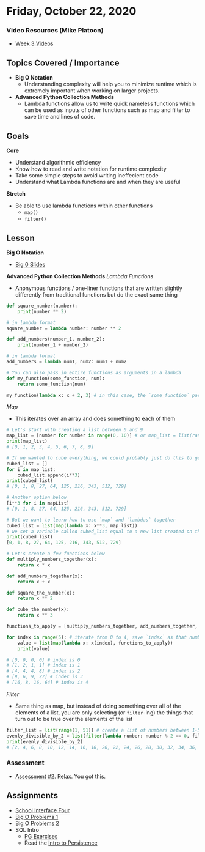 # Friday, October 22, 2020

### Video Resources (Mike Platoon)
- [Week 3 Videos](https://www.youtube.com/watch?v=sMKRM6f99Dk&list=PLu0CiQ7bzwEQFbl_8DTrMyfgD5OmMjVhM)

## Topics Covered / Importance
- **Big O Notation**
    - Understanding complexity will help you to minimize runtime which is extremely important when working on larger projects.
- **Advanced Python Collection Methods**
    - Lambda functions allow us to write quick nameless functions which can be used as inputs of other functions such as map and filter to save time and lines of code.

## Goals
**Core**
- Understand algorithmic efficiency
- Know how to read and write notation for runtime complexity
- Take some simple steps to avoid writing ineffecient code
- Understand what Lambda functions are and when they are useful

**Stretch**
- Be able to use lambda functions within other functions
    - `map()`
    - `filter()`

## Lesson
**Big O Notation**
- [Big 0 Slides](https://docs.google.com/presentation/d/1RNYAhAkNF3-UR9rzlBOaWJ0fyYundS0TAGXEYRv-Ybo/edit#slide=id.g22ef87eb09_0_23)

**Advanced Python Collection Methods**
*Lambda Functions*
- Anonymous functions / one-liner functions that are written slightly differently from traditional functions but do the exact same thing
```python
def square_number(number):
    print(number ** 2)

# in lambda format
square_number = lambda number: number ** 2

def add_numbers(number_1, number_2):
    print(number_1 + number_2)

# in lambda format
add_numbers = lambda num1, num2: num1 + num2

# You can also pass in entire functions as arguments in a lambda
def my_function(some_function, num):
    return some_function(num)

my_function(lambda x: x + 2, 3) # in this case, the `some_function` parameter is `lambda x: x + 2`. The answer to this would be 5
```

*Map*
- This iterates over an array and does something to each of them
```python
# Let's start with creating a list between 0 and 9
map_list = [number for number in range(0, 10)] # or map_list = list(range(0,10))
print(map_list)
# [0, 1, 2, 3, 4, 5, 6, 7, 8, 9]

# If we wanted to cube everything, we could probably just do this to get started
cubed_list = []
for i in map_list:
    cubed_list.append(i**3)
print(cubed_list)
# [0, 1, 8, 27, 64, 125, 216, 343, 512, 729]

# Another option below
[i**3 for i in mapList]
# [0, 1, 8, 27, 64, 125, 216, 343, 512, 729]

# But we want to learn how to use `map` and `lambdas` together
cubed_list = list(map(lambda x: x**3, map_list))
# we set a variable called cubed_list equal to a new list created on the right side of the equals sign. `map` takes in two arguments: the function that you're going to run and the array you are going to iterate over. We will `map` over a collection (iterate over every single element of the array) and save it as `x`. From there, we'll raise that number `x` to the third power.
print(cubed_list)
[0, 1, 8, 27, 64, 125, 216, 343, 512, 729]

# Let's create a few functions below
def multiply_numbers_together(x):
    return x * x

def add_numbers_together(x):
    return x + x

def square_the_number(x):
    return x ** 2

def cube_the_number(x):
    return x ** 3

functions_to_apply = [multiply_numbers_together, add_numbers_together, square_the_number, cube_the_number]

for index in range(5): # iterate from 0 to 4, save `index` as that number
    value = list(map(lambda x: x(index), functions_to_apply))
    print(value)

# [0, 0, 0, 0] # index is 0
# [1, 2, 1, 1] # index is 1
# [4, 4, 4, 8] # index is 2
# [9, 6, 9, 27] # index is 3
# [16, 8, 16, 64] # index is 4
```

*Filter*
- Same thing as map, but instead of doing something over all of the elements of a list, you are only selecting (or `filter`-ing) the things that turn out to be true over the elements of the list
```python
filter_list = list(range(1, 51)) # create a list of numbers between 1-50
evenly_divisible_by_2 = list(filter(lambda number: number % 2 == 0, filter_list))
print(evenly_divisible_by_2)
# [2, 4, 6, 8, 10, 12, 14, 16, 18, 20, 22, 24, 26, 28, 30, 32, 34, 36, 38, 40, 42, 44, 46, 48]
```

### Assessment
* [Assessment #2](https://github.com/mikeplatoon/assessment-2). Relax. You got this.

## Assignments
* [School Interface Four](https://github.com/mikeplatoon/school-interface-four)
* [Big O Problems 1](https://github.com/mikeplatoon/big-o)
* [Big O Problems 2](https://github.com/mikeplatoon/big-o-II)
* SQL Intro
  * [PG Exercises](https://pgexercises.com/)
  * Read the [Intro to Persistence](https://github.com/mikeplatoon/curriculum/blob/master/week-04/readings/persistence-intro.md)
